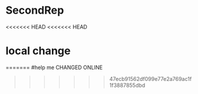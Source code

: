 # SecondRep
<<<<<<< HEAD
<<<<<<< HEAD
# local change
=======
#help me CHANGED ONLINE
>>>>>>> 47ecb91562df099e77e2a769ac1f1f3887855dbd
